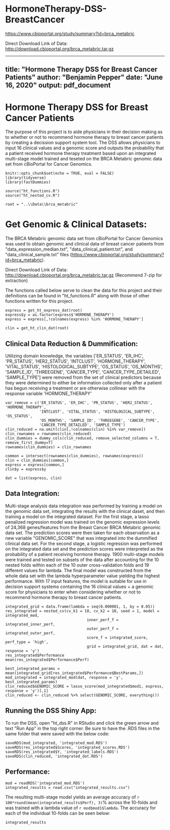 # HormoneTherapy-DSS-BreastCancer

https://www.cbioportal.org/study/summary?id=brca_metabric

Direct Download Link of Data: http://download.cbioportal.org/brca_metabric.tar.gz

---
title: "Hormone Therapy DSS for Breast Cancer Patients"
author: "Benjamin Pepper"
date: "June 16, 2020"
output: pdf_document
---

# Hormone Therapy DSS for Breast Cancer Patients

The purpose of this project is to aide physicians in their decision making as to whether or not to recommend hormone therapy to breast cancer patients by creating a decission support system tool. The DSS allows physicians to input 16 clinical values and a genomic score and outputs the probability that a patient received hormone therapy treatment based upon an integrated multi-stage model trained and teseted on the BRCA Metabric genomic data set from cBioPortal for Cancer Genomics.

```{r setup, include = FALSE}
knitr::opts_chunk$set(echo = TRUE, eval = FALSE)
library(tidyverse)
library(fastDummies)

source("ht_functions.R")
source("ht_nested_cv.R")

root = "..\\Data\\brca_metabric"
```

# Get Genomic & Clinical Datasets:

The BRCA Metabric genomic data set from cBioPortal for Cancer Genomics was used to obtain genomic and clinical data of breast cancer patients from "data_expression_median.txt", "data_clinical_patient.txt", and "data_clinical_sample.txt" files (https://www.cbioportal.org/study/summary?id=brca_metabric).

Direct Download Link of Data: http://download.cbioportal.org/brca_metabric.tar.gz
(Recommend 7-zip for extraction)

The functions called below serve to clean the data for this project and their definitions can be found in "ht_functions.R" along with those of other functions written for this project.

```{r}
express = get_ht_express_dat(root)
express$y = as.factor(express$'HORMONE_THERAPY')
express = express[,!colnames(express) %in% 'HORMONE_THERAPY']

clin = get_ht_clin_dat(root)
```

## Clinical Data Reduction & Dummification:

Utilizing domain knowledge, the variables ['ER_STATUS', 'ER_IHC', 'PR_STATUS', 'HER2_STATUS', 'INTCLUST', 'HORMONE_THERAPY', 'VITAL_STATUS', 'HISTOLOGICAL_SUBTYPE', 'OS_STATUS', 'OS_MONTHS', 'SAMPLE_ID', 'THREEGENE', 'CANCER_TYPE', 'CANCER_TYPE_DETAILED', 'SAMPLE_TYPE'] were removed from the set of clinical predictors because they were determined to either be information collected only after a patient has begun receiving a treatment or are otherwise collinear with the response variable 'HORMONE_THERAPY'

```{r}
var_remove = c('ER_STATUS', 'ER_IHC', 'PR_STATUS', 'HER2_STATUS', 'HORMONE_THERAPY',
               'INTCLUST', 'VITAL_STATUS', 'HISTOLOGICAL_SUBTYPE', 'OS_STATUS', 
               'OS_MONTHS', 'SAMPLE_ID', 'THREEGENE', 'CANCER_TYPE',
               'CANCER_TYPE_DETAILED', 'SAMPLE_TYPE')
clin_reduced = na.omit(clin[,!colnames(clin) %in% var_remove])
clin_rownames = rownames(clin_reduced)
clin_dummies = dummy_cols(clin_reduced, remove_selected_columns = T, remove_first_dummy=T)
rownames(clin_dummies) = clin_rownames

common = intersect(rownames(clin_dummies), rownames(express))
clin = clin_dummies[common,]
express = express[common,]
clin$y = express$y

dat = list(express, clin)
```

## Data Integration:

Multi-stage analysis data integration was performed by training a model on the genomic data set, integrating the results with the clinical daset, and then training a model on the integrated dataset. For the first stage, a lasso penalized regression model was trained on the genomic expression levels of 24,368 genes/features from the Breast Cancer BRCA Metabric genomic data set. The prediction scores were then taken for each observation as a new variable "GENOMIC_SCORE" that was integrated into the dummified clinical data set. For the second stage, a logistic regression was performed on the integrated data set and the prediction scores were interpreted as the probability of a patient receiving hormone therapy. 1900 multi-stage models were trained and tested on subsets of the data after accounting for the 10 nested folds within each of the 10 outer cross-validation folds and 19 different values for lambda. The final model was constructed from the whole data set with the lambda hyperparameter value yielding the highest performance. With 17 input features, the model is suitable for use in decision support systems containing the 16 clinical values + a genomic score for physicians to enter when considering whether or not to recommend hormone therapy to breast cancer patients.

```{r}
integrated_grid = data.frame(lambda = seq(0.000001, 1, by = 0.05))
res_integrated = nested_cv(cv_k1 = 10, cv_k2 = 10, seed = 1, model = integrated_mod,
									inner_perf_f = integrated_inner_perf, 
									outer_perf_f = integrated_outer_perf,
									score_f = integrated_score, perf_type = 'high',
									grid = integrated_grid, dat = dat, response = 'y')
res_integrated$Performance
mean(res_integrated$Performance$Perf)

best_integrated_params = mean(integrated_grid[res_integrated$Performance$BestParams,])
mod_integrated = integrated_mod(dat, response = 'y', best_integrated_params)
clin_reduced$GENOMIC_SCORE = lasso_score(mod_integrated$mod1, express, response = 'y')[,1]
clin_reduced <- clin_reduced %>% select(GENOMIC_SCORE, everything())
```

## Running the DSS Shiny App:

To run the DSS, open "ht_dss.R" in RStudio and click the green arrow and text "Run App" in the top right corner. Be sure to have the .RDS files in the same folder that were saved with the below code:

```{r}
saveRDS(mod_integrated, 'integrated_mod.RDS')
saveRDS(res_integrated$Scores, 'integrated_scores.RDS')
saveRDS(res_integrated$Y, 'integrated_labels.RDS')
saveRDS(clin_reduced, 'integrated_dat.RDS')
```

## Performance:

```{r, eval=TRUE}
mod = readRDS('integrated_mod.RDS')
integrated_results = read.csv("integrated_results.csv")
```

The resulting multi-stage model yields an average accuracy of `r 100*round(mean(integrated_results$Perf), 3)`% across the 10-folds and was trained with a lambda value of `r mod$mod1$lambda`. The accuracy for each of the individual 10-folds can be seen below:

```{r, eval= TRUE}
integrated_results
```


